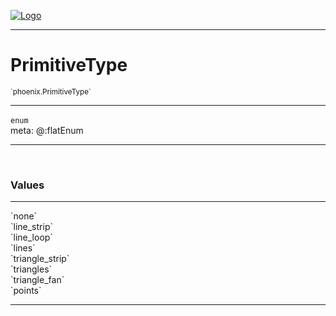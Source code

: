 
[![Logo](../../images/logo.png)](../../api/index.html)

---



<h1>PrimitiveType</h1>
<small>`phoenix.PrimitiveType`</small>



---

`enum`
<span class="meta">
<br/>meta: @:flatEnum
</span>


---


&nbsp;
&nbsp;




<h3>Values</h3> <hr/><span class="member signature apipage">`none`<br/> </span>
        <span class="small_desc_flat"></span><span class="member signature apipage">`line_strip`<br/> </span>
        <span class="small_desc_flat"></span><span class="member signature apipage">`line_loop`<br/> </span>
        <span class="small_desc_flat"></span><span class="member signature apipage">`lines`<br/> </span>
        <span class="small_desc_flat"></span><span class="member signature apipage">`triangle_strip`<br/> </span>
        <span class="small_desc_flat"></span><span class="member signature apipage">`triangles`<br/> </span>
        <span class="small_desc_flat"></span><span class="member signature apipage">`triangle_fan`<br/> </span>
        <span class="small_desc_flat"></span><span class="member signature apipage">`points`<br/> </span>
        <span class="small_desc_flat"></span>








---

&nbsp;
&nbsp;
&nbsp;
&nbsp;